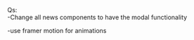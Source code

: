 Qs:  
-Change all news components to have the modal functionality  
   
-use framer motion for animations